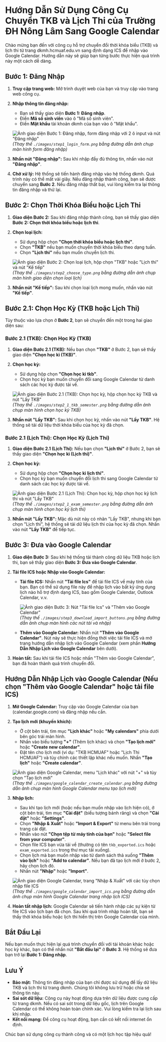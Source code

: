 # Hướng Dẫn Sử Dụng Công Cụ Chuyển TKB và Lịch Thi của Trường ĐH Nông Lâm Sang Google Calendar

Chào mừng bạn đến với công cụ hỗ trợ chuyển đổi thời khóa biểu (TKB) và lịch thi từ trang dkmh.hcmuaf.edu.vn sang định dạng ICS để nhập vào Google Calendar. Hướng dẫn này sẽ giúp bạn từng bước thực hiện quá trình này một cách dễ dàng.

## Bước 1: Đăng Nhập

1.  **Truy cập trang web:** Mở trình duyệt web của bạn và truy cập vào trang web công cụ.

2.  **Nhập thông tin đăng nhập:**
    *   Bạn sẽ thấy giao diện **Bước 1: Đăng nhập**.
    *   Điền **Mã số sinh viên** vào ô "Mã số sinh viên".
    *   Điền **Mật khẩu** tài khoản dkmh của bạn vào ô "Mật khẩu".

    ![Ảnh giao diện Bước 1: Đăng nhập, form đăng nhập với 2 ô input và nút "Đăng nhập"](./images/step1_login_form.png)  *(Thay thế `./images/step1_login_form.png` bằng đường dẫn ảnh chụp màn hình form đăng nhập)*

3.  **Nhấn nút "Đăng nhập":** Sau khi nhập đầy đủ thông tin, nhấn vào nút **"Đăng nhập"**.

4.  **Chờ xử lý:** Hệ thống sẽ tiến hành đăng nhập vào hệ thống dkmh. Quá trình này có thể mất vài giây. Nếu đăng nhập thành công, bạn sẽ được chuyển sang **Bước 2**. Nếu đăng nhập thất bại, vui lòng kiểm tra lại thông tin đăng nhập và thử lại.

## Bước 2: Chọn Thời Khóa Biểu hoặc Lịch Thi

1.  **Giao diện Bước 2:** Sau khi đăng nhập thành công, bạn sẽ thấy giao diện **Bước 2: Chọn thời khóa biểu hoặc lịch thi**.

2.  **Chọn loại lịch:**
    *   Sử dụng hộp chọn **"Chọn thời khóa biểu hoặc lịch thi"**.
    *   Chọn **"TKB"** nếu bạn muốn chuyển thời khóa biểu theo dạng tuần.
    *   Chọn **"Lịch thi"** nếu bạn muốn chuyển lịch thi.

    ![Ảnh giao diện Bước 2: Chọn loại lịch, hộp chọn "TKB" hoặc "Lịch thi" và nút "Kế tiếp"](./images/step2_choose_type.png) *(Thay thế `./images/step2_choose_type.png` bằng đường dẫn ảnh chụp màn hình giao diện chọn loại lịch)*

3.  **Nhấn nút "Kế tiếp":** Sau khi chọn loại lịch mong muốn, nhấn vào nút **"Kế tiếp"**.

## Bước 2.1: Chọn Học Kỳ (TKB hoặc Lịch Thi)

Tùy thuộc vào lựa chọn ở **Bước 2**, bạn sẽ chuyển đến một trong hai giao diện sau:

### Bước 2.1 (TKB): Chọn Học Kỳ (TKB)

1.  **Giao diện Bước 2.1 (TKB):** Nếu bạn chọn **"TKB"** ở Bước 2, bạn sẽ thấy giao diện **"Chọn học kì (TKB)"**.

2.  **Chọn học kỳ:**
    *   Sử dụng hộp chọn **"Chọn học kì tkb"**.
    *   Chọn học kỳ bạn muốn chuyển đổi sang Google Calendar từ danh sách các học kỳ được tải về.

    ![Ảnh giao diện Bước 2.1 (TKB): Chọn học kỳ, hộp chọn học kỳ TKB và nút "Lấy TKB"](./images/step2_1_tkb_semester.png) *(Thay thế `./images/step2_1_tkb_semester.png` bằng đường dẫn ảnh chụp màn hình chọn học kỳ TKB)*

3.  **Nhấn nút "Lấy TKB":** Sau khi chọn học kỳ, nhấn vào nút **"Lấy TKB"**. Hệ thống sẽ tải dữ liệu thời khóa biểu của học kỳ đã chọn.

### Bước 2.1 (Lịch Thi): Chọn Học Kỳ (Lịch Thi)

1.  **Giao diện Bước 2.1 (Lịch Thi):** Nếu bạn chọn **"Lịch thi"** ở Bước 2, bạn sẽ thấy giao diện **"Chọn học kì (Lịch thi)"**.

2.  **Chọn học kỳ:**
    *   Sử dụng hộp chọn **"Chọn học kì lịch thi"**.
    *   Chọn học kỳ bạn muốn chuyển đổi lịch thi sang Google Calendar từ danh sách các học kỳ được tải về.

    ![Ảnh giao diện Bước 2.1 (Lịch Thi): Chọn học kỳ, hộp chọn học kỳ lịch thi và nút "Lấy TKB"](./images/step2_1_exam_semester.png) *(Thay thế `./images/step2_1_exam_semester.png` bằng đường dẫn ảnh chụp màn hình chọn học kỳ lịch thi)*

3.  **Nhấn nút "Lấy TKB":**  Mặc dù nút này có nhãn "Lấy TKB", nhưng khi bạn chọn "Lịch thi", hệ thống sẽ tải dữ liệu lịch thi của học kỳ đã chọn. Nhấn vào nút **"Lấy TKB"** để tiếp tục.

## Bước 3: Đưa vào Google Calendar

1.  **Giao diện Bước 3:** Sau khi hệ thống tải thành công dữ liệu TKB hoặc lịch thi, bạn sẽ thấy giao diện **Bước 3: Đưa vào Google Calendar**.

2.  **Tải file ICS hoặc Nhập vào Google Calendar:**

    *   **Tải file ICS:** Nhấn nút **"Tải file Ics"** để tải file ICS về máy tính của bạn. Bạn có thể sử dụng file này để nhập lịch vào bất kỳ ứng dụng lịch nào hỗ trợ định dạng ICS, bao gồm Google Calendar, Outlook Calendar, v.v.

        ![Ảnh giao diện Bước 3: Nút "Tải file Ics" và "Thêm vào Google Calendar"](./images/step3_download_import_buttons.png) *(Thay thế `./images/step3_download_import_buttons.png` bằng đường dẫn ảnh chụp màn hình các nút tải và nhập)*

    *   **Thêm vào Google Calendar:** Nhấn nút **"Thêm vào Google Calendar"**. Nút này sẽ thực hiện đồng thời việc tải file ICS và mở trang hướng dẫn nhập lịch vào Google Calendar (xem phần **Hướng Dẫn Nhập Lịch vào Google Calendar** bên dưới).

3.  **Hoàn tất:** Sau khi tải file ICS hoặc nhấn "Thêm vào Google Calendar", bạn đã hoàn thành quá trình chuyển đổi.

## Hướng Dẫn Nhập Lịch vào Google Calendar (Nếu chọn "Thêm vào Google Calendar" hoặc tải file ICS)

1.  **Mở Google Calendar:** Truy cập vào Google Calendar của bạn (calendar.google.com) và đăng nhập nếu cần.

2.  **Tạo lịch mới (khuyến khích):**
    *   Ở cột bên trái, tìm mục **"Lịch khác"** hoặc **"My calendars"** phía dưới bên góc trái màn hình.
    *   Nhấn vào biểu tượng **"+"** (Thêm lịch khác) và chọn **"Tạo lịch mới"** hoặc **"Create new calendar"**.
    *   Đặt tên cho lịch mới (ví dụ: "TKB HCMUAF" hoặc "Lịch Thi HCMUAF") và tùy chỉnh các thiết lập khác nếu muốn. Nhấn **"Tạo lịch"** hoặc **"Create calendar"**.

    ![Ảnh giao diện Google Calendar, menu "Lịch khác" với nút "+" và tùy chọn "Tạo lịch mới"](./images/google_calendar_create_calendar.png) *(Thay thế `./images/google_calendar_create_calendar.png` bằng đường dẫn ảnh chụp màn hình Google Calendar menu tạo lịch mới)*

3.  **Nhập lịch:**
    *   Sau khi tạo lịch mới (hoặc nếu bạn muốn nhập vào lịch hiện có), ở cột bên trái, tìm mục **"Cài đặt"** (biểu tượng bánh răng) và chọn **"Cài đặt"** hoặc **"Settings"**.
    *   Chọn **"Nhập & Xuất"** hoặc **"Import & Export"** từ menu bên trái trong trang cài đặt.
    *   Nhấn vào nút **"Chọn tệp từ máy tính của bạn"** hoặc **"Select file from your computer"**.
    *   Chọn file ICS bạn vừa tải về (thường có tên `tkb_exported.ics` hoặc `exam_exported.ics` trong thư mục tải xuống).
    *   Chọn lịch mà bạn muốn nhập vào từ danh sách thả xuống **"Thêm vào lịch"** hoặc **"Add to calendar"**. Nếu bạn đã tạo lịch mới ở bước 2, hãy chọn lịch đó.
    *   Nhấn nút **"Nhập"** hoặc **"Import"**.

    ![Ảnh giao diện Google Calendar, trang "Nhập & Xuất" với các tùy chọn nhập file ICS](./images/google_calendar_import_ics.png) *(Thay thế `./images/google_calendar_import_ics.png` bằng đường dẫn ảnh chụp màn hình Google Calendar trang nhập lịch ICS)*

4.  **Hoàn tất nhập lịch:** Google Calendar sẽ tiến hành nhập các sự kiện từ file ICS vào lịch bạn đã chọn. Sau khi quá trình nhập hoàn tất, bạn sẽ thấy thời khóa biểu hoặc lịch thi hiển thị trên Google Calendar của mình.

## Bắt Đầu Lại

Nếu bạn muốn thực hiện lại quá trình chuyển đổi với tài khoản khác hoặc học kỳ khác, bạn có thể nhấn nút **"Bắt đầu lại"** ở **Bước 3**. Hệ thống sẽ đưa bạn trở lại **Bước 1: Đăng nhập**.

## Lưu Ý

*   **Bảo mật:** Thông tin đăng nhập của bạn chỉ được sử dụng để lấy dữ liệu TKB và lịch thi từ trang dkmh. Chúng tôi không lưu trữ hoặc chia sẻ thông tin này.
*   **Sai sót dữ liệu:** Công cụ này hoạt động dựa trên dữ liệu được cung cấp từ trang dkmh. Nếu có sai sót trong dữ liệu gốc, lịch trên Google Calendar có thể không hoàn toàn chính xác. Vui lòng kiểm tra lại lịch sau khi nhập.
*   **Kết nối mạng:** Để công cụ hoạt động, bạn cần có kết nối internet ổn định.

Chúc bạn sử dụng công cụ thành công và có một lịch học tập hiệu quả!